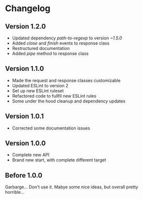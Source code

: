 # Changelog #

## Version 1.2.0 ##

* Updated dependency *path-to-regexp* to version *~1.5.0*
* Added *close* and *finish* events to response class
* Restructured documentation
* Added *pipe* method to response class

## Version 1.1.0 ##

* Made the request and response classes customizable
* Updated ESLint to version 2
* Set up new ESLint ruleset
* Refactored code to fullfil new ESLint rules
* Some under the hood cleanup and dependency updates

## Version 1.0.1 ##

* Corrected some documentation issues

## Version 1.0.0 ##

* Complete new API
* Brand new start, with complete different target

## Before 1.0.0 ##

Garbarge... Don't use it. Mabye some nice ideas, but overall pretty horrible...